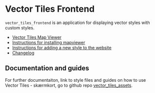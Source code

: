 # Vector Tiles Frontend

`vector_tiles_frontend` is an application for displaying vector styles with custom styles.

- [Vector Tiles Map Viewer](https://vectortiles.dataforsyningen.dk/)
- [Instructions for installing mapviewer](https://github.com/SDFIdk/vector_tiles_frontend/blob/main/docs/tutorials/installing.md)
- [Instructions for adding a new style to the website](https://github.com/SDFIdk/vector_tiles_frontend/blob/main/docs/tutorials/addStyle.md)
- [Changelog](https://github.com/SDFIdk/vector_tiles_frontend/blob/main/docs/CHANGELOG.md)

## Documentation and guides 
For further documentaiton, link to style files and guides on how to use Vector Tiles - skærmkort, go to github repo [vector_tiles_assets](https://github.com/SDFIdk/vector_tiles_assets).

